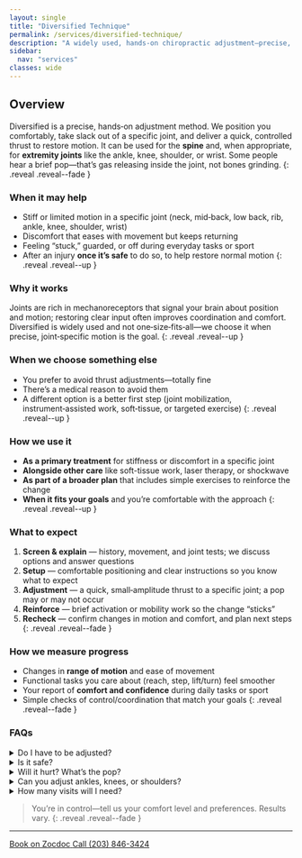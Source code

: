 ```yaml
---
layout: single
title: "Diversified Technique"
permalink: /services/diversified-technique/
description: "A widely used, hands‑on chiropractic adjustment—precise, quick, and tailored to your comfort for spine or extremity joints."
sidebar:
  nav: "services"
classes: wide
---
```


## Overview
Diversified is a precise, hands‑on adjustment method. We position you comfortably, take slack out of a specific joint, and deliver a quick, controlled thrust to restore motion. It can be used for the **spine** and, when appropriate, for **extremity joints** like the ankle, knee, shoulder, or wrist. Some people hear a brief pop—that’s gas releasing inside the joint, not bones grinding.
{: .reveal .reveal--fade }

### When it may help
- Stiff or limited motion in a specific joint (neck, mid‑back, low back, rib, ankle, knee, shoulder, wrist)
- Discomfort that eases with movement but keeps returning
- Feeling “stuck,” guarded, or off during everyday tasks or sport
- After an injury **once it’s safe** to do so, to help restore normal motion
{: .reveal .reveal--up }

### Why it works
Joints are rich in mechanoreceptors that signal your brain about position and motion; restoring clear input often improves coordination and comfort. Diversified is widely used and not one‑size‑fits‑all—we choose it when precise, joint‑specific motion is the goal.
{: .reveal .reveal--up }

### When we choose something else
- You prefer to avoid thrust adjustments—totally fine
- There’s a medical reason to avoid them
- A different option is a better first step (joint mobilization, instrument‑assisted work, soft‑tissue, or targeted exercise)
{: .reveal .reveal--up }

### How we use it
- **As a primary treatment** for stiffness or discomfort in a specific joint
- **Alongside other care** like soft-tissue work, laser therapy, or shockwave
- **As part of a broader plan** that includes simple exercises to reinforce the change
- **When it fits your goals** and you’re comfortable with the approach
{: .reveal .reveal--up }

### What to expect
1. **Screen & explain** — history, movement, and joint tests; we discuss options and answer questions  
2. **Setup** — comfortable positioning and clear instructions so you know what to expect  
3. **Adjustment** — a quick, small‑amplitude thrust to a specific joint; a pop may or may not occur  
4. **Reinforce** — brief activation or mobility work so the change “sticks”  
5. **Recheck** — confirm changes in motion and comfort, and plan next steps  
{: .reveal .reveal--fade }

### How we measure progress
- Changes in **range of motion** and ease of movement
- Functional tasks you care about (reach, step, lift/turn) feel smoother
- Your report of **comfort and confidence** during daily tasks or sport
- Simple checks of control/coordination that match your goals
{: .reveal .reveal--fade }

### FAQs

<div class="faq">
  <details class="reveal reveal--up">
    <summary>Do I have to be adjusted?</summary>
    <div class="faq__content">
      No. We’ll recommend what seems most helpful, and you always decide. We have plenty of non‑thrust options.
    </div>
  </details>

  <details class="reveal reveal--up">
    <summary>Is it safe?</summary>
    <div class="faq__content">
      We screen carefully and adapt to your comfort. If an adjustment isn’t the right fit, we’ll choose another approach.
    </div>
  </details>

  <details class="reveal reveal--up">
    <summary>Will it hurt? What’s the pop?</summary>
    <div class="faq__content">
      Discomfort is usually minimal and brief. The pop (if you hear one) is just gas releasing inside the joint space—not bones rubbing.
    </div>
  </details>

  <details class="reveal reveal--up">
    <summary>Can you adjust ankles, knees, or shoulders?</summary>
    <div class="faq__content">
      Yes—when it’s appropriate and aligned with your goals.
    </div>
  </details>

  <details class="reveal reveal--up">
    <summary>How many visits will I need?</summary>
    <div class="faq__content">
      It depends on your goals and how you respond. We track progress and keep the plan right‑sized.
    </div>
  </details>
</div>

> You’re in control—tell us your comfort level and preferences. Results vary.
{: .reveal .reveal--fade }

---

<div class="contact-actions reveal reveal--up">
  <a href="https://www.zocdoc.com/practice/cranbury-chiropractic-center-43835" class="btn">
    <span class="btn-label">Book on Zocdoc</span>
  </a>
  <a href="tel:+12038463424" class="btn">
    <span class="btn-label">Call (203) 846-3424</span>
  </a>
</div>
